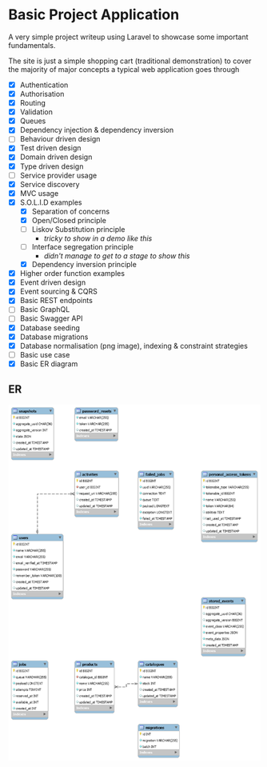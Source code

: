 # Basic Project Application

A very simple project writeup using Laravel to showcase some important fundamentals.

The site is just a simple shopping cart (traditional demonstration) to cover the majority of major concepts a typical web application goes through

- [x] Authentication
- [x] Authorisation
- [x] Routing
- [x] Validation
- [x] Queues 
- [x] Dependency injection & dependency inversion
- [ ] Behaviour driven design
- [x] Test driven design
- [x] Domain driven design
- [x] Type driven design
- [ ] Service provider usage
- [x] Service discovery
- [x] MVC usage
- [x] S.O.L.I.D examples
  - [x] Separation of concerns
  - [x] Open/Closed principle
  - [ ] Liskov Substitution principle
    - *tricky to show in a demo like this*
  - [ ] Interface segregation principle
    - *didn't manage to get to a stage to show this*
  - [x] Dependency inversion principle
- [x] Higher order function examples
- [x] Event driven design
- [x] Event sourcing & CQRS
- [x] Basic REST endpoints
- [ ] Basic GraphQL
- [ ] Basic Swagger API
- [x] Database seeding
- [x] Database migrations
- [x] Database normalisation (png image), indexing & constraint strategies
- [ ] Basic use case
- [x] Basic ER diagram

## ER
![](./reversed-engineered-model.png)
